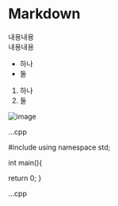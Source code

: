 # Markdown

내용내용<br/>
내용내용<br/>

* 하나
* 둘
1. 하나
2. 둘

![image](https://github.com/KIHOKIL/Markdown/assets/129119428/2401ced3-1669-4d26-8e34-8b233e50e19d)

...cpp

#include <iostream>
  using namespace std;
  
  int main(){
  
  return 0;
  }
  
  ...cpp
